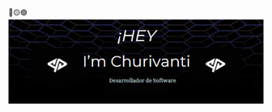 
<div>
🔴🟡🟢

<br>

</div>


<div align="center">
  <img src="https://github.com/Jhonchuri11/Jhonchuri11/blob/main/Churi2.png" alt="Card header"/>
</div>
